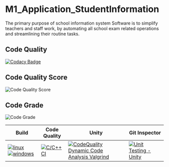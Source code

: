 # M1_Application_StudentInformation

The primary purpose of school information system Software is to simplify teachers and staff work, by automating all school exam related operations and streamlining their routine tasks.

## Code Quality
[![Codacy Badge](https://app.codacy.com/project/badge/Grade/9d49033587c946339fff5310f10366ab)](https://www.codacy.com/gh/DivyaAmbedkar/M1_Application_StudentInformation/dashboard?utm_source=github.com&amp;utm_medium=referral&amp;utm_content=DivyaAmbedkar/M1_Application_StudentInformation&amp;utm_campaign=Badge_Grade)
## Code Quality Score
![Code Quality Score](https://www.code-inspector.com/project/27775/score/svg)
## Code Grade
![Code Grade](https://www.code-inspector.com/project/27775/status/svg)

Build | Code Quality | Unity | Git Inspector 
--------------|--|---------------|---------------------
[![linux](https://github.com/DivyaAmbedkar/M1_Application_StudentInformation/actions/workflows/linux.yml/badge.svg)](https://github.com/DivyaAmbedkar/M1_Application_StudentInformation/actions/workflows/linux.yml) [![windows](https://github.com/DivyaAmbedkar/M1_Application_StudentInformation/actions/workflows/windows.yml/badge.svg)](https://github.com/DivyaAmbedkar/M1_Application_StudentInformation/actions/workflows/windows.yml) | [![C/C++ CI](https://github.com/DivyaAmbedkar/M1_Application_StudentInformation/actions/workflows/c-cpp.yml/badge.svg)](https://github.com/DivyaAmbedkar/M1_Application_StudentInformation/actions/workflows/c-cpp.yml) | [![CodeQuality Dynamic Code Analysis Valgrind](https://github.com/DivyaAmbedkar/M1_Application_StudentInformation/actions/workflows/dynamic-code-quality.yml/badge.svg)](https://github.com/DivyaAmbedkar/M1_Application_StudentInformation/actions/workflows/dynamic-code-quality.yml) | [![Unit Testing - Unity](https://github.com/DivyaAmbedkar/M1_Application_StudentInformation/actions/workflows/unity.yml/badge.svg)](https://github.com/DivyaAmbedkar/M1_Application_StudentInformation/actions/workflows/unity.yml) | [![Contribution Check - Git Inspector](https://github.com/DivyaAmbedkar/M1_Application_StudentInformation/actions/workflows/gitinspector.yml/badge.svg)](https://github.com/DivyaAmbedkar/M1_Application_StudentInformation/actions/workflows/gitinspector.yml)




